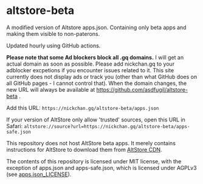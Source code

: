 # altstore-beta
A modified version of Altstore apps.json. Containing only beta apps and making them visible to non-paterons.

Updated hourly using GitHub actions.

**Please note that some Ad blockers block all .gq domains.** I 
will get an actual domain as soon as possible. Please add 
nickchan.gq to your adblocker excpetions if you encounter 
issues related to it. This site currently does not display ads 
or track you (other than what GitHub does on all GitHub pages - 
I cannot control that). When the domain changes, the new URL 
will always be available at 
https://github.com/asdfugil/altstore-beta .

Add this URL: `https://nickchan.gq/altstore-beta/apps.json`

If your version of AltStore only allow 'trusted' sources, open 
this URL in Safari: 
`altstore://source?url=https://nickchan.gq/altstore-beta/apps-safe.json`

This repository does not host AltStore beta apps. It merely 
contains instructions for AltStore to download them from 
[AltStore CDN](https://cdn.altstore.io).

The contents of this repository is licensed under MIT license, 
with the exception of apps.json and apps-safe.json, which is 
licensed under AGPLv3 (see 
[apps.json_LICENSE](apps.json_LICENSE)).
